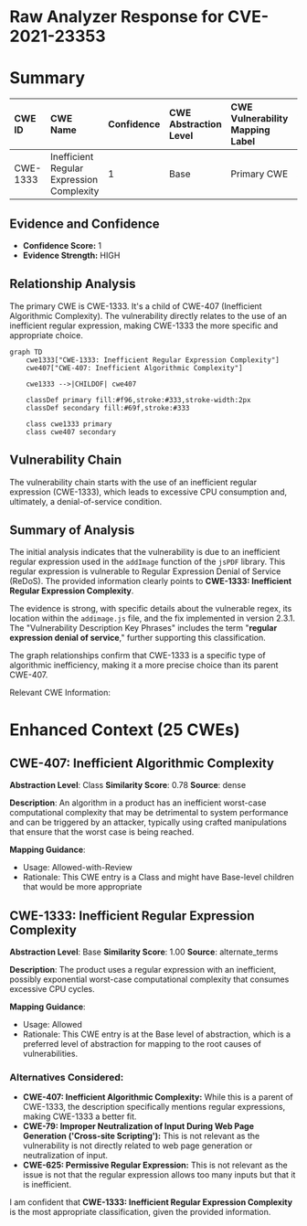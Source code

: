 # Raw Analyzer Response for CVE-2021-23353

# Summary
| CWE ID    | CWE Name                                                                         | Confidence | CWE Abstraction Level | CWE Vulnerability Mapping Label | CWE-Vulnerability Mapping Notes |
| :-------- | :------------------------------------------------------------------------------- | :--------- | :-------------------- | :------------------------------ | :------------------------------ |
| CWE-1333  | Inefficient Regular Expression Complexity                                        | 1          | Base                  | Primary CWE                     | Allowed                       |

## Evidence and Confidence

*   **Confidence Score:** 1
*   **Evidence Strength:** HIGH

## Relationship Analysis
The primary CWE is CWE-1333. It's a child of CWE-407 (Inefficient Algorithmic Complexity). The vulnerability directly relates to the use of an inefficient regular expression, making CWE-1333 the more specific and appropriate choice.

```mermaid
graph TD
    cwe1333["CWE-1333: Inefficient Regular Expression Complexity"]
    cwe407["CWE-407: Inefficient Algorithmic Complexity"]
    
    cwe1333 -->|CHILDOF| cwe407
    
    classDef primary fill:#f96,stroke:#333,stroke-width:2px
    classDef secondary fill:#69f,stroke:#333
    
    class cwe1333 primary
    class cwe407 secondary
```

## Vulnerability Chain
The vulnerability chain starts with the use of an inefficient regular expression (CWE-1333), which leads to excessive CPU consumption and, ultimately, a denial-of-service condition.

## Summary of Analysis
The initial analysis indicates that the vulnerability is due to an inefficient regular expression used in the `addImage` function of the `jsPDF` library. This regular expression is vulnerable to Regular Expression Denial of Service (ReDoS). The provided information clearly points to **CWE-1333: Inefficient Regular Expression Complexity**.

The evidence is strong, with specific details about the vulnerable regex, its location within the `addimage.js` file, and the fix implemented in version 2.3.1. The "Vulnerability Description Key Phrases" includes the term "**regular expression denial of service**," further supporting this classification.

The graph relationships confirm that CWE-1333 is a specific type of algorithmic inefficiency, making it a more precise choice than its parent CWE-407.

Relevant CWE Information:

# Enhanced Context (25 CWEs)

## CWE-407: Inefficient Algorithmic Complexity
**Abstraction Level**: Class
**Similarity Score**: 0.78
**Source**: dense

**Description**:
An algorithm in a product has an inefficient worst-case computational complexity that may be detrimental to system performance and can be triggered by an attacker, typically using crafted manipulations that ensure that the worst case is being reached.

**Mapping Guidance**:
- Usage: Allowed-with-Review
- Rationale: This CWE entry is a Class and might have Base-level children that would be more appropriate

## CWE-1333: Inefficient Regular Expression Complexity
**Abstraction Level**: Base
**Similarity Score**: 1.00
**Source**: alternate_terms

**Description**:
The product uses a regular expression with an inefficient, possibly exponential worst-case computational complexity that consumes excessive CPU cycles.

**Mapping Guidance**:
- Usage: Allowed
- Rationale: This CWE entry is at the Base level of abstraction, which is a preferred level of abstraction for mapping to the root causes of vulnerabilities.

### Alternatives Considered:

*   **CWE-407: Inefficient Algorithmic Complexity:** While this is a parent of CWE-1333, the description specifically mentions regular expressions, making CWE-1333 a better fit.
*   **CWE-79: Improper Neutralization of Input During Web Page Generation ('Cross-site Scripting'):** This is not relevant as the vulnerability is not directly related to web page generation or neutralization of input.
*   **CWE-625: Permissive Regular Expression:** This is not relevant as the issue is not that the regular expression allows too many inputs but that it is inefficient.

I am confident that **CWE-1333: Inefficient Regular Expression Complexity** is the most appropriate classification, given the provided information.